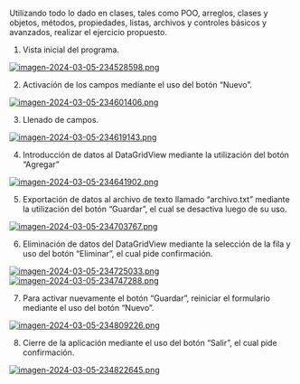 Utilizando todo lo dado en clases, tales como POO, arreglos, clases y objetos, métodos,
propiedades, listas, archivos y controles básicos y avanzados, realizar el ejercicio propuesto.


1.	Vista inicial del programa.

 [![imagen-2024-03-05-234528598.png](https://i.postimg.cc/SNNfB7nF/imagen-2024-03-05-234528598.png)](https://postimg.cc/z36hWhw0)

2.	Activación de los campos mediante el uso del botón “Nuevo”.
 
[![imagen-2024-03-05-234601406.png](https://i.postimg.cc/J4GPy5M3/imagen-2024-03-05-234601406.png)](https://postimg.cc/rK2S3Wdz)

3.	Llenado de campos.
 
[![imagen-2024-03-05-234619143.png](https://i.postimg.cc/G2XxtHfS/imagen-2024-03-05-234619143.png)](https://postimg.cc/2bBZX8r4)

4.	Introducción de datos al DataGridView mediante la utilización del botón “Agregar”
 
[![imagen-2024-03-05-234641902.png](https://i.postimg.cc/bYM15cfb/imagen-2024-03-05-234641902.png)](https://postimg.cc/HjwJJNxs)

5.	Exportación de datos al archivo de texto llamado “archivo.txt” mediante la utilización del botón “Guardar”, el cual se desactiva luego de su uso.

[![imagen-2024-03-05-234703767.png](https://i.postimg.cc/52pBnH49/imagen-2024-03-05-234703767.png)](https://postimg.cc/YvGLSCLT)
 
6.	Eliminación de datos del DataGridView mediante la selección de la fila y uso del botón “Eliminar”, el cual pide confirmación.
 
 [![imagen-2024-03-05-234725033.png](https://i.postimg.cc/vTRfcfzh/imagen-2024-03-05-234725033.png)](https://postimg.cc/7GVfRCjJ)
 [![imagen-2024-03-05-234747288.png](https://i.postimg.cc/dtwZpqSh/imagen-2024-03-05-234747288.png)](https://postimg.cc/8sXCrVGG)

7.	Para activar nuevamente el botón “Guardar”, reiniciar el formulario mediante el uso del botón “Nuevo”.
  
[![imagen-2024-03-05-234809226.png](https://i.postimg.cc/VLvmdpJ7/imagen-2024-03-05-234809226.png)](https://postimg.cc/fkG6PHjX)

8.	Cierre de la aplicación mediante el uso del botón “Salir”, el cual pide confirmación.
 
[![imagen-2024-03-05-234822645.png](https://i.postimg.cc/j2FVHqDM/imagen-2024-03-05-234822645.png)](https://postimg.cc/V0nH18Bt)

